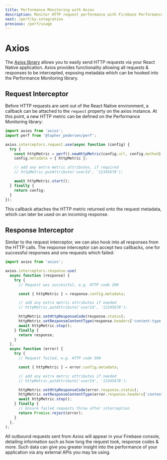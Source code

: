 ```yaml
---
title: Performance Monitoring with Axios
description: Monitor HTTP request performance with Firebase Performance Monitoring and Axios.
next: /perf/ky-integration
previous: /perf/usage
---
```


# Axios

The [Axios library](https://github.com/axios/axios) allows you to easily send HTTP requests via your
React Native application. Axios provides functionality allowing all requests & responses to be intercepted, exposing
metadata which can be hooked into the Performance Monitoring library.

## Request Interceptor

Before HTTP requests are sent out of the React Native environment, a callback can be attached to the `request`
property on the axios instance. At this point, a new HTTP metric can be defined on the Performance Monitoring library:

```js
import axios from 'axios';
import perf from '@topher_pedersen/perf';

axios.interceptors.request.use(async function (config) {
  try {
    const httpMetric = perf().newHttpMetric(config.url, config.method);
    config.metadata = { httpMetric };

    // add any extra metric attributes, if required
    // httpMetric.putAttribute('userId', '12345678');

    await httpMetric.start();
  } finally {
    return config;
  }
});
```

This callback attaches the HTTP metric returned onto the request metadata, which can later be used on an
incoming response.

## Response Interceptor

Similar to the request interceptor, we can also hook into all responses from the HTTP calls. The response
interceptor can accept two callbacks, one for successful responses and one requests which failed:

```js
import axios from 'axios';

axios.interceptors.response.use(
  async function (response) {
    try {
      // Request was successful, e.g. HTTP code 200

      const { httpMetric } = response.config.metadata;

      // add any extra metric attributes if needed
      // httpMetric.putAttribute('userId', '12345678');

      httpMetric.setHttpResponseCode(response.status);
      httpMetric.setResponseContentType(response.headers['content-type']);
      await httpMetric.stop();
    } finally {
      return response;
    }
  },
  async function (error) {
    try {
      // Request failed, e.g. HTTP code 500

      const { httpMetric } = error.config.metadata;

      // add any extra metric attributes if needed
      // httpMetric.putAttribute('userId', '12345678');

      httpMetric.setHttpResponseCode(error.response.status);
      httpMetric.setResponseContentType(error.response.headers['content-type']);
      await httpMetric.stop();
    } finally {
      // Ensure failed requests throw after interception
      return Promise.reject(error);
    }
  },
);
```

All outbound requests sent from Axios will appear in your Firebase console, detailing information such as
how long the request took, response codes & more. Such data can give you greater insight into the performance
of your application via any external APIs you may be using.
